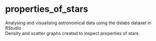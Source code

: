 # properties_of_stars <br />
Analysing and visualising astronomical data using the dslabs dataset in RStudio <br />
Density and scatter graphs created to inspect properties of stars.
